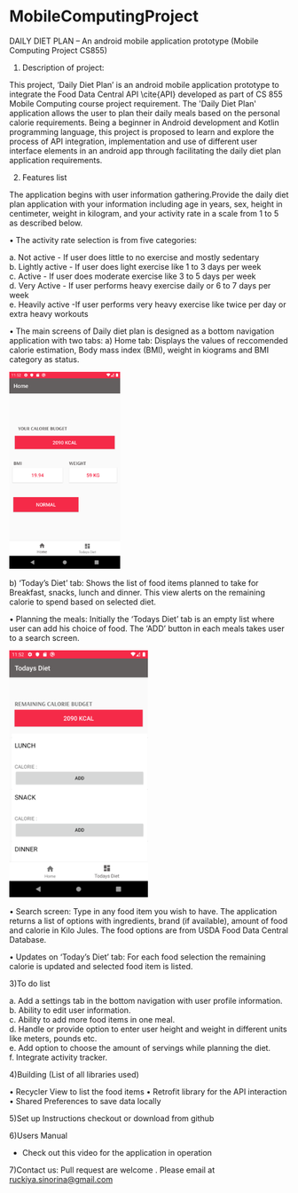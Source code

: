 # MobileComputingProject


DAILY DIET PLAN – An android mobile application prototype (Mobile Computing Project CS855)


1)	Description of project:

This project, ‘Daily Diet Plan’ is an android mobile application prototype to integrate the Food Data Central API \cite{API} developed as part of CS 855 Mobile Computing course project requirement. 
The 'Daily Diet Plan' application allows the user to plan their daily meals based on the personal calorie requirements. 
Being a beginner in Android development and Kotlin programming language, this project is proposed to learn and explore the process of API integration, implementation and use of different user interface elements in an android app through facilitating the daily diet plan application requirements.


2) Features list 

The application begins with user information gathering.Provide the daily diet plan application with your information including age in years, sex, height in centimeter, weight in kilogram, and your activity rate in a scale from 1 to 5 as described below. 

• The activity rate selection is from five categories:  

   a.	Not active - If user does little to no exercise and mostly sedentary  
   b.	Lightly active - If user does light exercise like 1 to 3 days per week  
   c.	Active - If user does moderate exercise like 3 to 5 days per week  
   d.	Very Active - If user performs heavy exercise daily or 6 to 7 days per week  
   e.	Heavily active -If user performs very heavy exercise like twice per day or extra heavy workouts  



 • The main screens of Daily diet plan is designed as a bottom navigation application  with two tabs:
   a) Home tab: Displays the values of reccomended calorie estimation, Body mass index (BMI), weight in kiograms and BMI category as status.
   
   
   <img src="images/Home.png" width= 200 />


   b) ‘Today’s Diet’ tab: Shows the list of food items planned to take for Breakfast, snacks, lunch and dinner. This view alerts on the remaining calorie to spend based on selected diet.
  
• Planning the meals: Initially the ‘Todays Diet’ tab is an empty list where user can add his choice of food. The ‘ADD’ button in each meals takes user to a search screen.



<img src="images/emptyPlan.png" width= 250 />

• Search screen: Type in any food item you wish to have. The application returns a list of options with ingredients, brand (if available), amount of food and calorie in Kilo Jules. The food options are from USDA Food Data Central Database.

• Updates on ‘Today’s Diet’ tab: For each food selection the remaining calorie is updated and selected food item is listed.   


  
3)To do list 

a.	Add a settings tab in the bottom navigation with user profile information.  
b.	Ability to edit user information.  
c.	Ability to add more food items in one meal.  
d.	Handle or provide option to enter user height and weight in different units like meters, pounds etc.  
e.	Add option to choose the amount of servings while planning the diet.  
f.	Integrate activity tracker.   




4)Building (List of all libraries used) 

•	Recycler View to list the food items 
•	Retrofit library for the API interaction
• Shared Preferences to save data locally


5)Set up Instructions 
  checkout or download from github  
 

6)Users Manual 
 - Check out this video for the application in operation


7)Contact us:
Pull request are welcome . Please email at ruckiya.sinorina@gmail.com


